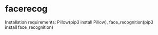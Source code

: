 # facerecog

Installation requirements: Pillow(pip3 install Pillow), face_recognition(pip3 install face_recognition)
